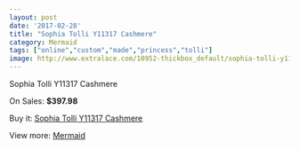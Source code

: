 ```yaml
---
layout: post
date: '2017-02-28'
title: "Sophia Tolli Y11317 Cashmere"
category: Mermaid
tags: ["online","custom","made","princess","tolli"]
image: http://www.extralace.com/10952-thickbox_default/sophia-tolli-y11317-cashmere.jpg
---
```

Sophia Tolli Y11317 Cashmere

On Sales: **$397.98**
<a href="https://www.extralace.com/mermaid/5158-sophia-tolli-y11317-cashmere.html"><amp-img layout="responsive" width="600" height="600" src="//www.extralace.com/10952-thickbox_default/sophia-tolli-y11317-cashmere.jpg" alt="Sophia Tolli Y11317 Cashmere 0" /></a>
<a href="https://www.extralace.com/mermaid/5158-sophia-tolli-y11317-cashmere.html"><amp-img layout="responsive" width="600" height="600" src="//www.extralace.com/10953-thickbox_default/sophia-tolli-y11317-cashmere.jpg" alt="Sophia Tolli Y11317 Cashmere 1" /></a>

Buy it: [Sophia Tolli Y11317 Cashmere](https://www.extralace.com/mermaid/5158-sophia-tolli-y11317-cashmere.html "Sophia Tolli Y11317 Cashmere")

View more: [Mermaid](https://www.extralace.com/5-mermaid "Mermaid")